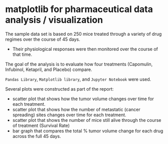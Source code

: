 # matplotlib for pharmaceutical data analysis / visualization

The sample data set is based on 250 mice treated through a variety of drug regimes over the course of 45 days. 
- Their physiological responses were then monitored over the course of that time. 


The goal of the analysis is to evaluate how four treatments (Capomulin, Infubinol, Ketapril, and Placebo) compare.


`Pandas Library`, `Matplotlib library`, and `Jupyter Notebook` were used.


Several plots were constructed as part of the report:
- scatter plot that shows how the tumor volume changes over time for each treatment.
- scatter plot that shows how the number of metastatic (cancer spreading) sites changes over time for each treatment.
- scatter plot that shows the number of mice still alive through the course of treatment (Survival Rate)
- bar graph that compares the total % tumor volume change for each drug across the full 45 days.
